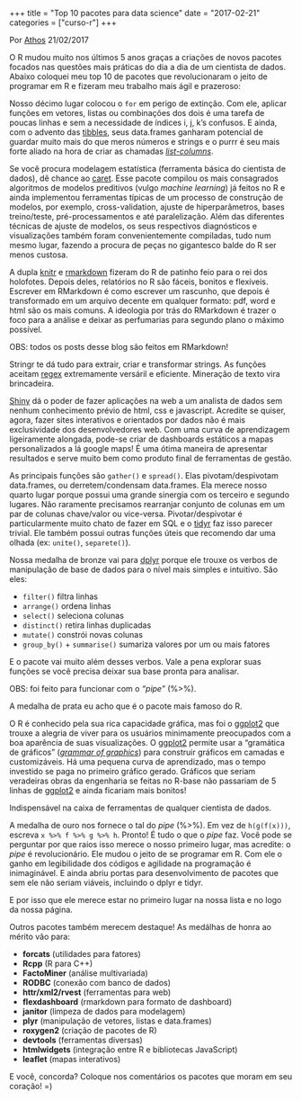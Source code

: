 +++
title = "Top 10 pacotes para data science"
date = "2017-02-21"
categories = ["curso-r"]
+++

<div><p class="text-muted text-uppercase mb-small text-right"> Por <a href="http://curso-r.com/author/athos">Athos</a> 21/02/2017 </p><div id="post-content"> <p>O R mudou muito nos &#xFA;ltimos 5 anos gra&#xE7;as a cria&#xE7;&#xF5;es de novos pacotes focados nas quest&#xF5;es mais pr&#xE1;ticas do dia a dia de um cientista de dados. Abaixo coloquei meu top 10 de pacotes que revolucionaram o jeito de programar em R e fizeram meu trabalho mais &#xE1;gil e prazeroso:</p>
<div id="purrr-manipulacao-de-vetores-e-listas" class="section level3"> <p>Nosso d&#xE9;cimo lugar colocou o <code>for</code> em perigo de extin&#xE7;&#xE3;o. Com ele, aplicar fun&#xE7;&#xF5;es em vetores, listas ou combina&#xE7;&#xF5;es dos dois &#xE9; uma tarefa de poucas linhas e sem a necessidade de &#xED;ndices i, j, k&#x2019;s confusos. E ainda, com o advento das <a href="https://cran.r-project.org/web/packages/tibble/tibble.pdf">tibbles</a>, seus data.frames ganharam potencial de guardar muito mais do que meros n&#xFA;meros e strings e o purrr &#xE9; seu mais forte aliado na hora de criar as chamadas <a href="https://jennybc.github.io/purrr-tutorial/ls13_list-columns.html"><em>list-columns</em></a>.</p>
</div>
<div id="caret-modelagem-estatistica" class="section level3"> <p>Se voc&#xEA; procura modelagem estat&#xED;stica (ferramenta b&#xE1;sica do cientista de dados), d&#xEA; chance ao <a href="http://caret.r-forge.r-project.org/">caret</a>. Esse pacote compilou os mais consagrados algoritmos de modelos preditivos (vulgo <em>machine learning</em>) j&#xE1; feitos no R e ainda implementou ferramentas t&#xED;picas de um processo de constru&#xE7;&#xE3;o de modelos, por exemplo, cross-validation, ajuste de hiperpar&#xE2;metros, bases treino/teste, pr&#xE9;-processamentos e at&#xE9; paraleliza&#xE7;&#xE3;o. Al&#xE9;m das diferentes t&#xE9;cnicas de ajuste de modelos, os seus respectivos diagn&#xF3;sticos e visualiza&#xE7;&#xF5;es tamb&#xE9;m foram convenientemente compiladas, tudo num mesmo lugar, fazendo a procura de pe&#xE7;as no gigantesco balde do R ser menos custosa.</p>
</div>
<div id="knitrrmarkdown-relatorios" class="section level3"> <p>A dupla <a href="https://yihui.name/knitr/">knitr</a> e <a href="http://rmarkdown.rstudio.com/">rmarkdown</a> fizeram do R de patinho feio para o rei dos holofotes. Depois deles, relat&#xF3;rios no R s&#xE3;o f&#xE1;ceis, bonitos e flex&#xED;veis. Escrever em RMarkdown &#xE9; como escrever um rascunho, que depois &#xE9; transformado em um arquivo decente em qualquer formato: pdf, word e html s&#xE3;o os mais comuns. A ideologia por tr&#xE1;s do RMarkdown &#xE9; trazer o foco para a an&#xE1;lise e deixar as perfumarias para segundo plano o m&#xE1;ximo poss&#xED;vel.</p>
<p>OBS: todos os posts desse blog s&#xE3;o feitos em RMarkdown!</p>
</div>
<div id="stringr-manipulacao-de-strings" class="section level3"> <p>Stringr te d&#xE1; tudo para extrair, criar e transformar strings. As fun&#xE7;&#xF5;es aceitam <a href="https://stat.ethz.ch/R-manual/R-devel/library/base/html/regex.html">regex</a> extremamente vers&#xE1;ril e eficiente. Minera&#xE7;&#xE3;o de texto vira brincadeira.</p>
</div> <div id="shiny-criacao-de-aplicativos-web" class="section level3"> <p><a href="https://shiny.rstudio.com/">Shiny</a> d&#xE1; o poder de fazer aplica&#xE7;&#xF5;es na web a um analista de dados sem nenhum conhecimento pr&#xE9;vio de html, css e javascript. Acredite se quiser, agora, fazer sites interativos e orientados por dados n&#xE3;o &#xE9; mais exclusividade dos desenvolvedores web. Com uma curva de aprendizagem ligeiramente alongada, pode-se criar de dashboards est&#xE1;ticos a mapas personalizados a l&#xE1; google maps! &#xC9; uma &#xF3;tima maneira de apresentar resultados e serve muito bem como produto final de ferramentas de gest&#xE3;o.</p>
</div>
<div id="tidyr-transformacao-de-data.frames" class="section level3"> <p>As principais fun&#xE7;&#xF5;es s&#xE3;o <code>gather()</code> e <code>spread()</code>. Elas pivotam/despivotam data.frames, ou derretem/condensam data.frames. Ela merece nosso quarto lugar porque possui uma grande sinergia com os terceiro e segundo lugares. N&#xE3;o raramente precisamos rearranjar conjunto de colunas em um par de colunas chave/valor ou vice-versa. Pivotar/despivotar &#xE9; particularmente muito chato de fazer em SQL e o <a href="https://blog.rstudio.org/2014/07/22/introducing-tidyr/">tidyr</a> faz isso parecer trivial. Ele tamb&#xE9;m possui outras fun&#xE7;&#xF5;es &#xFA;teis que recomendo dar uma olhada (ex: <code>unite()</code>, <code>separete()</code>).</p>
</div>
<div id="dplyr-manipulacao-de-data.frames" class="section level3"> <p>Nossa medalha de bronze vai para <a href="https://cran.rstudio.com/web/packages/dplyr/vignettes/introduction.html">dplyr</a> porque ele trouxe os verbos de manipula&#xE7;&#xE3;o de base de dados para o n&#xED;vel mais simples e intuitivo. S&#xE3;o eles:</p>
<ul>
<li><code>filter()</code> filtra linhas</li>
<li><code>arrange()</code> ordena linhas</li>
<li><code>select()</code> seleciona colunas</li>
<li><code>distinct()</code> retira linhas duplicadas</li>
<li><code>mutate()</code> constr&#xF3;i novas colunas</li>
<li><code>group_by()</code> + <code>summarise()</code> sumariza valores por um ou mais fatores</li>
</ul>
<p>E o pacote vai muito al&#xE9;m desses verbos. Vale a pena explorar suas fun&#xE7;&#xF5;es se voc&#xEA; precisa deixar sua base pronta para analisar.</p>
<p>OBS: foi feito para funcionar com o <em>&#x201C;pipe&#x201D;</em> (%&gt;%).</p>
</div>
<div id="ggplot2-visualizacao" class="section level3"> <p>A medalha de prata eu acho que &#xE9; o pacote mais famoso do R.</p>
<p>O R &#xE9; conhecido pela sua rica capacidade gr&#xE1;fica, mas foi o <a href="http://docs.ggplot2.org/current/">ggplot2</a> que trouxe a alegria de viver para os usu&#xE1;rios minimamente preocupados com a boa apar&#xEA;ncia de suas visualiza&#xE7;&#xF5;es. O <a href="http://docs.ggplot2.org/current/">ggplot2</a> permite usar a &#x201C;gram&#xE1;tica de gr&#xE1;ficos&#x201D; (<a href="http://vita.had.co.nz/papers/layered-grammar.pdf"><em>grammar of graphics</em></a>) para construir gr&#xE1;ficos em camadas e customiz&#xE1;veis. H&#xE1; uma pequena curva de aprendizado, mas o tempo investido se paga no primeiro gr&#xE1;fico gerado. Gr&#xE1;ficos que seriam veradeiras obras da engenharia se feitas no R-base n&#xE3;o passariam de 5 linhas de <a href="http://docs.ggplot2.org/current/">ggplot2</a> e ainda ficariam mais bonitos!</p>
<p>Indispens&#xE1;vel na caixa de ferramentas de qualquer cientista de dados.</p>
</div>
<div id="magrittr-pipe" class="section level3"> <p>A medalha de ouro nos fornece o tal do <em>pipe</em> (%&gt;%). Em vez de <code>h(g(f(x)))</code>, escreva <code>x %&gt;% f %&gt;% g %&gt;% h</code>. Pronto! &#xC9; tudo o que o <em>pipe</em> faz. Voc&#xEA; pode se perguntar por que raios isso merece o nosso primeiro lugar, mas acredite: o <em>pipe</em> &#xE9; revolucion&#xE1;rio. Ele mudou o jeito de se programar em R. Com ele o ganho em legibilidade dos c&#xF3;digos e agilidade na programa&#xE7;&#xE3;o &#xE9; inimagin&#xE1;vel. E ainda abriu portas para desenvolvimento de pacotes que sem ele n&#xE3;o seriam vi&#xE1;veis, incluindo o dplyr e tidyr.</p>
<p>E por isso que ele merece estar no primeiro lugar na nossa lista e no logo da nossa p&#xE1;gina.</p>
</div>
<div id="mencoes-honrosas" class="section level3"> <p>Outros pacotes tamb&#xE9;m merecem destaque! As med&#xE1;lhas de honra ao m&#xE9;rito v&#xE3;o para:</p>
<ul>
<li><strong>forcats</strong> (utilidades para fatores)</li>
<li><strong>Rcpp</strong> (R para C++)</li>
<li><strong>FactoMiner</strong> (an&#xE1;lise multivariada)</li>
<li><strong>RODBC</strong> (conex&#xE3;o com banco de dados)</li>
<li><strong>httr/xml2/rvest</strong> (ferramentas para web)</li>
<li><strong>flexdashboard</strong> (rmarkdown para formato de dashboard)</li>
<li><strong>janitor</strong> (limpeza de dados para modelagem)</li>
<li><strong>plyr</strong> (manipula&#xE7;&#xE3;o de vetores, listas e data.frames)</li>
<li><strong>roxygen2</strong> (cria&#xE7;&#xE3;o de pacotes de R)</li>
<li><strong>devtools</strong> (ferramentas diversas)</li>
<li><strong>htmlwidgets</strong> (integra&#xE7;&#xE3;o entre R e bibliotecas JavaScript)</li>
<li><strong>leaflet</strong> (mapas interativos)</li>
</ul>
<p>E voc&#xEA;, concorda? Coloque nos coment&#xE1;rios os pacotes que moram em seu cora&#xE7;&#xE3;o! =)</p>
</div> </div></div>
